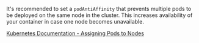 It&apos;s recommended to set a ```podAntiAffinity``` that prevents multiple pods to be deployed on the same node in the cluster. This increases availability of your container in case one node becomes unavailable.

[Kubernetes Documentation - Assigning Pods to Nodes](https://kubernetes.io/docs/concepts/configuration/assign-pod-node/)
